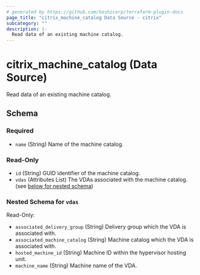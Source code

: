 ```yaml
---
# generated by https://github.com/hashicorp/terraform-plugin-docs
page_title: "citrix_machine_catalog Data Source - citrix"
subcategory: ""
description: |-
  Read data of an existing machine catalog.
---
```


# citrix_machine_catalog (Data Source)

Read data of an existing machine catalog.



<!-- schema generated by tfplugindocs -->
## Schema

### Required

- `name` (String) Name of the machine catalog.

### Read-Only

- `id` (String) GUID identifier of the machine catalog.
- `vdas` (Attributes List) The VDAs associated with the machine catalog. (see [below for nested schema](#nestedatt--vdas))

<a id="nestedatt--vdas"></a>
### Nested Schema for `vdas`

Read-Only:

- `associated_delivery_group` (String) Delivery group which the VDA is associated with.
- `associated_machine_catalog` (String) Machine catalog which the VDA is associated with.
- `hosted_machine_id` (String) Machine ID within the hypervisor hosting unit.
- `machine_name` (String) Machine name of the VDA.


